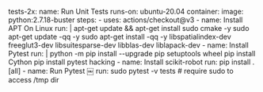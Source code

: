  tests-2x:
    name: Run Unit Tests
    runs-on: ubuntu-20.04
    container:
      image: python:2.7.18-buster
    steps:
    - uses: actions/checkout@v3
    - name: Install APT On Linux
      run: |
        apt-get update && apt-get install sudo cmake -y
        sudo apt-get update -qq -y
        sudo apt-get install -qq -y libspatialindex-dev freeglut3-dev libsuitesparse-dev libblas-dev liblapack-dev
    - name: Install Pytest
      run: |
        python -m pip install --upgrade pip setuptools wheel
        pip install Cython
        pip install pytest hacking
    - name: Install scikit-robot
      run: pip install .[all]
    - name: Run Pytest
￼      run: sudo pytest -v tests  # require sudo to access /tmp dir
